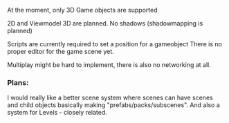 At the moment, only 3D Game objects are supported

2D and Viewmodel 3D are planned.
No shadows (shadowmapping is planned)

Scripts are currently required to set a position for a gameobject
There is no proper editor for the game scene yet.

Multiplay might be hard to implement, there is also no networking at all.


### Plans:
I would really like a better scene system where scenes can have scenes and child objects
basically making "prefabs/packs/subscenes". And also a system for Levels - closely related.
